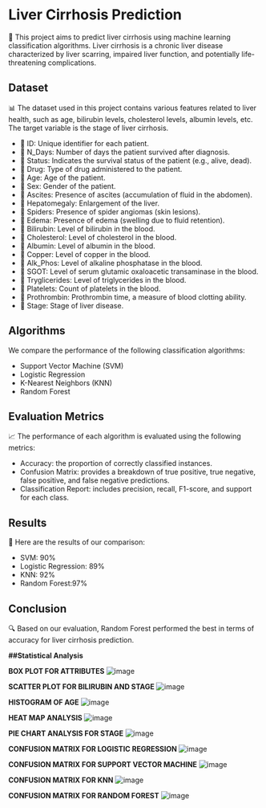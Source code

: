 # Liver Cirrhosis Prediction

🚀 This project aims to predict liver cirrhosis using machine learning classification algorithms. Liver cirrhosis is a chronic liver disease characterized by liver scarring, impaired liver function, and potentially life-threatening complications.

## Dataset

📊 The dataset used in this project contains various features related to liver health, such as age, bilirubin levels, cholesterol levels, albumin levels, etc. The target variable is the stage of liver cirrhosis.
- 📌 ID: Unique identifier for each patient.
- 📌 N_Days: Number of days the patient survived after diagnosis.
- 📌 Status: Indicates the survival status of the patient (e.g., alive, dead).
- 📌 Drug: Type of drug administered to the patient.
- 📌 Age: Age of the patient.
- 📌 Sex: Gender of the patient.
- 📌 Ascites: Presence of ascites (accumulation of fluid in the abdomen).
- 📌 Hepatomegaly: Enlargement of the liver.
- 📌 Spiders: Presence of spider angiomas (skin lesions).
- 📌 Edema: Presence of edema (swelling due to fluid retention).
- 📌 Bilirubin: Level of bilirubin in the blood.
- 📌 Cholesterol: Level of cholesterol in the blood.
- 📌 Albumin: Level of albumin in the blood.
- 📌 Copper: Level of copper in the blood.
- 📌 Alk_Phos: Level of alkaline phosphatase in the blood.
- 📌 SGOT: Level of serum glutamic oxaloacetic transaminase in the blood.
- 📌 Tryglicerides: Level of triglycerides in the blood.
- 📌 Platelets: Count of platelets in the blood.
- 📌 Prothrombin: Prothrombin time, a measure of blood clotting ability.
- 📌 Stage: Stage of liver disease.

## Algorithms

 We compare the performance of the following classification algorithms:

- Support Vector Machine (SVM)
- Logistic Regression
- K-Nearest Neighbors (KNN)
- Random Forest

## Evaluation Metrics

📈 The performance of each algorithm is evaluated using the following metrics:

- Accuracy: the proportion of correctly classified instances.
- Confusion Matrix: provides a breakdown of true positive, true negative, false positive, and false negative predictions.
- Classification Report: includes precision, recall, F1-score, and support for each class.

## Results

🎉 Here are the results of our comparison:

- SVM: 90%
- Logistic Regression: 89%
- KNN: 92%
- Random Forest:97%

## Conclusion

🔍 Based on our evaluation, Random Forest performed the best in terms of accuracy for liver cirrhosis prediction.

**##Statistical Analysis**

**BOX PLOT FOR ATTRIBUTES**
![image](https://github.com/h-a-r-i-n-i-1812/Prediction-of-Liver-Cirrhosis-using-Classification-Algorithms/assets/126183179/2aa99a0b-d53e-4b94-8566-6b5c85b348f8)

**SCATTER PLOT FOR BILIRUBIN AND STAGE**
![image](https://github.com/h-a-r-i-n-i-1812/Prediction-of-Liver-Cirrhosis-using-Classification-Algorithms/assets/126183179/b46ea5d7-f7d3-4c9e-ae72-0c0946c928fe)

**HISTOGRAM OF AGE**
![image](https://github.com/h-a-r-i-n-i-1812/Prediction-of-Liver-Cirrhosis-using-Classification-Algorithms/assets/126183179/60275f7a-732c-4c35-8155-c49337ba5635)

**HEAT MAP ANALYSIS**
![image](https://github.com/h-a-r-i-n-i-1812/Prediction-of-Liver-Cirrhosis-using-Classification-Algorithms/assets/126183179/e40d60cb-eebc-447f-ba08-84dd00600e3c)

**PIE CHART ANALYSIS FOR STAGE**
![image](https://github.com/h-a-r-i-n-i-1812/Prediction-of-Liver-Cirrhosis-using-Classification-Algorithms/assets/126183179/39b619ad-1e27-42d4-9688-f9616930af4d)

**CONFUSION MATRIX FOR LOGISTIC REGRESSION**
![image](https://github.com/h-a-r-i-n-i-1812/Prediction-of-Liver-Cirrhosis-using-Classification-Algorithms/assets/126183179/1fbea7c6-5b57-4d44-aaef-b4ecbd4e33d0)

**CONFUSION MATRIX FOR SUPPORT VECTOR MACHINE**
![image](https://github.com/h-a-r-i-n-i-1812/Prediction-of-Liver-Cirrhosis-using-Classification-Algorithms/assets/126183179/3a2b652f-a2ce-4129-aa6e-6374a1b07aee)

**CONFUSION MATRIX FOR KNN**
![image](https://github.com/h-a-r-i-n-i-1812/Prediction-of-Liver-Cirrhosis-using-Classification-Algorithms/assets/126183179/81ef38b7-8c7c-4a8b-b930-6f4b78bdd51a)

**CONFUSION MATRIX FOR RANDOM FOREST**
![image](https://github.com/h-a-r-i-n-i-1812/Prediction-of-Liver-Cirrhosis-using-Classification-Algorithms/assets/126183179/f492a7e1-eeed-490b-87e9-3f5f373b79d8)





